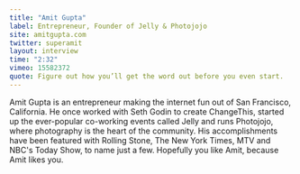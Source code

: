 ```yaml
---
title: "Amit Gupta"
label: Entrepreneur, Founder of Jelly & Photojojo
site: amitgupta.com
twitter: superamit
layout: interview
time: "2:32"
vimeo: 15582372
quote: Figure out how you’ll get the word out before you even start.
---
```


Amit Gupta is an entrepreneur making the internet fun out of San Francisco, California. He once worked with Seth Godin to create ChangeThis, started up the ever-popular co-working events called Jelly and runs Photojojo, where photography is the heart of the community. His accomplishments have been featured with Rolling Stone, The New York Times, MTV and NBC's Today Show, to name just a few. Hopefully you like Amit, because Amit likes you.